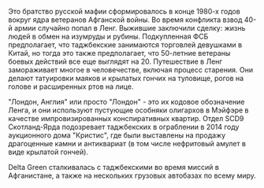 Это братство русской мафии сформировалось в конце 1980-х годов вокруг ядра ветеранов Афганской войны. Во время конфликта взвод 40-й армии случайно попал в Ленг. Выжившие заключили сделку: жизнь людей в обмен на изумруды и рубины. Подкупленная ФСБ предполагает, что таджбекские занимаются торговлей девушками в Китай, но тогда это также предполагает, что 50-летние ветераны боевых действий все еще выглядят на 20. Путешествие в Ленг замораживает многое в человечестве, включая процесс старения. Они делают татуировки маяков и крылатых гончих на туловище, рогов на голове и расширенных ртов на лице.

"Лондон, Англия" или просто "Лондон" - это их кодовое обозначение Ленга, и они используют пустующие особняки олигархов в Мэйфэре в качестве импровизированных конспиративных квартир. Отдел SCD9 Скотланд-Ярда подозревает таджбекских в ограблении в 2014 году аукционного дома "Кристис", где были выставлены на продажу драгоценные камни и антиквариат (в том числе нефритовый амулет в виде крылатой гончей).

Delta Green сталкивалась с таджбекскими во время миссий в Афганистане, а также на нескольких грузовых автобазах по всему миру.